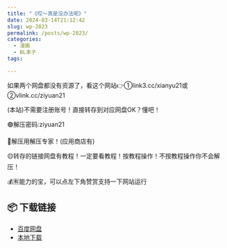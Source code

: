 ```yaml
---
title: "《哎～真是没办法呢》"
date: 2024-03-14T21:12:42
slug: wp-2823
permalink: /posts/wp-2823/
categories:
  - 漫画
  - BL本子
tags:

---
```


如果两个网盘都没有资源了，看这个网站👉①link3.cc/xianyu21或②vlink.cc/ziyuan21

(本站)不需要注册账号！直接转存到对应网盘OK？懂吧！

🟢解压密码:ziyuan21

🔵解压用解压专家！(应用商店有)

🟡转存的链接网盘有教程！一定要看教程！按教程操作！不按教程操作你不会解压！

💰🈶能力的宝，可以点左下角赞赏支持一下网站运行

## 📦 下载链接
- [百度网盘](https://blziyuan21.com/pay-download/2823?key=ba58a83e4b&down_id=0)
- [本地下载](https://blziyuan21.com/pay-download/2823?key=ba58a83e4b&down_id=1)

